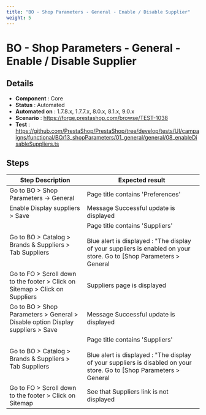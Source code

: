 ```yaml
---
title: "BO - Shop Parameters - General - Enable / Disable Supplier"
weight: 5
---
```


# BO - Shop Parameters - General - Enable / Disable Supplier
## Details
* **Component** : Core
* **Status** : Automated
* **Automated on** : 1.7.8.x, 1.7.7.x, 8.0.x, 8.1.x, 9.0.x
* **Scenario** : https://forge.prestashop.com/browse/TEST-1038
* **Test** : https://github.com/PrestaShop/PrestaShop/tree/develop/tests/UI/campaigns/functional/BO/13_shopParameters/01_general/general/08_enableDisableSuppliers.ts

## Steps
| Step Description | Expected result |
| ----- | ----- |
| Go to BO > Shop Parameters -> General | Page title contains 'Preferences' |
| Enable Display suppliers > Save | Message Successful update is displayed |
| Go to BO > Catalog > Brands & Suppliers > Tab Suppliers | Page title contains 'Suppliers'<br><br>Blue alert is displayed : "The display of your suppliers is enabled on your store. Go to [Shop Parameters > General|http://develop:8888/admin-dev/index.php/configure/shop/preferences/preferences?_token=UypSSVWK9eBBg2AxKgciu-VKCtumCmAl_0o4KRg2ygU] to edit settings." |
| Go to FO > Scroll down to the footer > Click on Sitemap > Click on Suppliers | Suppliers page is displayed |
| Go to BO > Shop Parameters > General > Disable option Display suppliers > Save | Message Successful update is displayed |
| Go to BO > Catalog > Brands & Suppliers > Tab Suppliers | Page title contains 'Suppliers'<br><br>Blue alert is displayed : "The display of your suppliers is disabled on your store. Go to [Shop Parameters > General|http://develop:8888/admin-dev/index.php/configure/shop/preferences/preferences?_token=UypSSVWK9eBBg2AxKgciu-VKCtumCmAl_0o4KRg2ygU] to edit settings." |
| Go to FO > Scroll down to the footer > Click on Sitemap | See that Suppliers link is not displayed |
